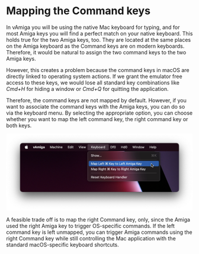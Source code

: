 # Mapping the Command keys

In vAmiga you will be using the native Mac keyboard for typing, and for most Amiga keys you will find a perfect match on your native keyboard. This holds true for the two Amiga keys, too. They are located at the same places on the Amiga keyboard as the Command keys are on modern keyboards. Therefore, it would be natural to assign the two command keys to the two Amiga keys. 

However, this creates a problem because the command keys in macOS are directly linked to operating system actions. If we grant the emulator free access to these keys, we would lose all standard key combinations like *Cmd+H* for hiding a window or *Cmd+Q* for quitting the application.

Therefore, the command keys are not mapped by default. However, if you want to associate the command keys with the Amiga keys, you can do so via the keyboard menu. By selecting the appropriate option, you can choose whether you want to map the left command key, the right command key or both keys. 

![Keyboard menu](images/mappingCmd.png "Keyboard menu")

A feasible trade off is to map the right Command key, only, since the Amiga used the right Amiga key to trigger OS-specific commands. If the left command key is left unmapped, you can trigger Amiga commands using the right Command key while still controlling the Mac application with the standard macOS-specific keyboard shortcuts. 
